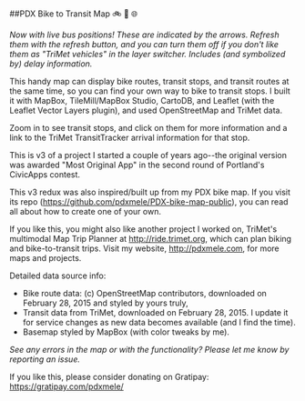 ##PDX Bike to Transit Map 
:bike:  :bus:  :globe_with_meridians:

_Now with live bus positions! These are indicated by the arrows. Refresh them with the refresh button, and you can turn them off if you don't like them as "TriMet vehicles" in the layer switcher. Includes (and symbolized by) delay information._

This handy map can display bike routes, transit stops, and transit routes at the same time, so you can find your own way to bike to transit stops. I built it with MapBox, TileMill/MapBox Studio, CartoDB, and Leaflet (with the Leaflet Vector Layers plugin), and used OpenStreetMap and TriMet data.

Zoom in to see transit stops, and click on them for more information and a link to the TriMet TransitTracker arrival information for that stop.

This is v3 of a project I started a couple of years ago--the original version was awarded "Most Original App" in the second round of Portland's CivicApps contest.

This v3 redux was also inspired/built up from my PDX bike map. If you visit its repo (https://github.com/pdxmele/PDX-bike-map-public), you can read all about how to create one of your own.

If you like this, you might also like another project I worked on, TriMet's multimodal Map Trip Planner at http://ride.trimet.org, which can plan biking and bike-to-transit trips. Visit my website, http://pdxmele.com, for more maps and projects. 

Detailed data source info: 
* Bike route data: (c) OpenStreetMap contributors, downloaded on February 28, 2015 and styled by yours truly, 
* Transit data from TriMet, downloaded on February 28, 2015. I update it for service changes as new data becomes available (and I find the time). 
* Basemap styled by MapBox (with color tweaks by me).

*See any errors in the map or with the functionality? Please let me know by reporting an issue.*

If you like this, please consider donating on Gratipay: https://gratipay.com/pdxmele/

